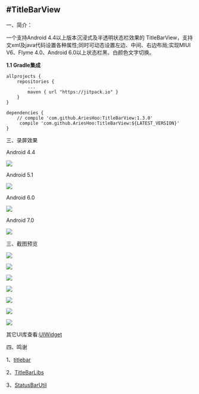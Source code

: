 #TitleBarView
--------------------------
一、简介：

一个支持Android 4.4以上版本沉浸式及半透明状态栏效果的 TitleBarView，支持文xml及java代码设置各种属性;同时可动态设置左边、中间、右边布局;实现MIUI V6、Flyme 4.0、Android 6.0以上状态栏黑、白颜色文字切换。

**1.1 Gradle集成**

```
allprojects {
    repositories {
        ...
        maven { url "https://jitpack.io" }
    }
}
```

```
dependencies {
    // compile 'com.github.AriesHoo:TitleBarView:1.3.0'
     compile 'com.github.AriesHoo:TitleBarView:${LATEST_VERSION}'
}
```

三、录屏效果

Android 4.4

![](https://github.com/AriesHoo/TitleBarView/blob/master/screenshot/4.4.gif)

Android 5.1

![](https://github.com/AriesHoo/TitleBarView/blob/master/screenshot/5.1.gif)

Android 6.0

![](https://github.com/AriesHoo/TitleBarView/blob/master/screenshot/6.0.gif)

Android 7.0

![](https://github.com/AriesHoo/TitleBarView/blob/master/screenshot/7.0.gif)


三、截图预览

![](https://github.com/AriesHoo/TitleBarView/blob/master/screenshot/00.png)

![](https://github.com/AriesHoo/TitleBarView/blob/master/screenshot/01.png)

![](https://github.com/AriesHoo/TitleBarView/blob/master/screenshot/02.png)

![](https://github.com/AriesHoo/TitleBarView/blob/master/screenshot/03.png)

![](https://github.com/AriesHoo/TitleBarView/blob/master/screenshot/04.png)

![](https://github.com/AriesHoo/TitleBarView/blob/master/screenshot/05.png)

![](https://github.com/AriesHoo/TitleBarView/blob/master/screenshot/06.png)

其它UI库查看:[UIWidget](https://github.com/AriesHoo/UIWidget)

四、鸣谢

1、[titlebar](https://github.com/bacy/titlebar)

2、[TitleBarLibs](https://github.com/sandalli/TitleBarLibs)

3、[StatusBarUtil](https://github.com/laobie/StatusBarUtil)
